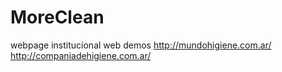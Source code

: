 # MoreClean
webpage institucional
web demos 
http://mundohigiene.com.ar/
http://companiadehigiene.com.ar/